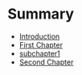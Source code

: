 # Summary

* [Introduction](README.md)
* [First Chapter](chapter1.md)
* [subchapter1](subchapter1.md)
* [Second Chapter](second_chapter.md)

